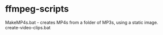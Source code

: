 # ffmpeg-scripts

MakeMP4s.bat - creates MP4s from a folder of MP3s, using a static image.
create-video-clips.bat
